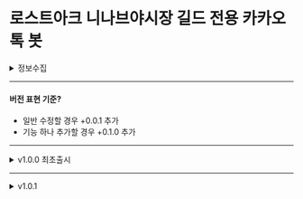 # 로스트아크 니나브야시장 길드 전용 카카오톡 봇

<details>
<summary>정보수집</summary>
<div markdown="1">

## 알아낸 정보

1. 챗봇은 방장봇 / 메신저봇 / 카카오톡 챗봇 세 부류로 나뉜다. 내가 만들어야할 것은 메신저봇임 (카카오톡 챗봇은 유사기능은 되지만 오픈채팅방으로 초대가 안되는듯 ?)
2. 메신저봇은 카카오톡 부계정으로 제작된다. (새로운 폰번호를 생성하거나, 해외번호를 만들어서 카카오톡 계정 만들어야함)
3. 봇을 쉽게 만들어주는 특정 앱들이 있는 것으로 확인. 자바스크립트로 response 값을 작성하면 1시간 컷인듯

#### 카카오 챗봇 만들기

- 챗봇 관리자센터
  https://i.kakao.com/docs/tutorial-chatbot-key-features#%EC%83%88%EB%A1%9C%EC%9A%B4-%EB%B4%87-%EB%A7%8C%EB%93%A4%EA%B8%B0
- 소개: https://business.kakao.com/info/chatbot/
- 방법(공식 튜토리얼): https://chatbot.kakao.com/docs/getting-started-setup#step-1-%EC%B9%B4%EC%B9%B4%EC%98%A4-%EA%B3%84%EC%A0%95%EC%97%90%EC%84%9C-%ED%9A%8C%EC%9B%90%EA%B0%80%EC%9E%85-%ED%81%B4%EB%A6%AD
- 챗봇 상세 사용법: https://www.youtube.com/watch?v=fIRkVPJGTc8

#### 메신저봇 만들기

- 메신저봇 제작: https://quantrader.tistory.com/104

#### 로아 API

- https://developer-lostark.game.onstove.com/

#### 메신저봇R

- https://omble-blog.tistory.com/5

#### 니나브멘트용 특수문자 이모티콘

- https://snskeyboard.com/emoticon/

#### 안드로이드용 비동기 소스 참고

- 기본사용 https://quantrader.tistory.com/128
- 상세사용 https://partnerjun.tistory.com/42

</div>
</details>

---

#### 버전 표현 기준?

- 일반 수정할 경우 +0.0.1 추가
- 기능 하나 추가할 경우 +0.1.0 추가

---

<details>
<summary>v1.0.0 최초출시</summary>
<div markdown="1">

## v1.0.0 최초출시

#### 2023-09-30

- 새로운 휴대폰 번호를 이용해 카카오톡 봇계정 만듦
- 메신저봇R 사용법 확인 완료
- 실제 카톡에서 봇 응답테스트 완료

---

#### 2023-10-04

- 로아 API 키발급 및 사용테스트 완료 (분당 100회 호출가능. 사실상 무제한 & 무료)
- 도가토 & 도비스 정보 가져와지는 것 확인함
- 봇 컨셉 => 니나브
- 히든 니나브 멘트 제작

---

#### 2023-10-08

- 비동기가 먹히지 않는다 ?
- JS문법이지만 앱이라서 안드로이드 구문으로 해야하는건가 추측중 => 완료함. android용 비동기 소스 찾음. 참고: https://quantrader.tistory.com/128

#### 2023-10-09

- /정보 (캐릭터정보) 작업.
- 분배금 작업.
- 구형문법(ES6이전)으로 사용해야한다. 화살표함수같은 일부최신문법은 적용되는데, 기본적으로 ES6 이전의 구형문법에 맞춰 작업해야 동작되는 것으로 확인.

</div>
</details>

---

<details>
<summary>v1.0.1</summary>
<div markdown="1">

## v1.0.1

empty

</div>
</details>
